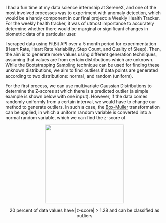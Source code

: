 I had a fun time at my data science internship at SereneX, and one of the most involved processes was to experiment with anomaly detection, which would be a handy component in our final project: a Weekly Health Tracker. For the weekly health tracker, it was of utmost importance to accurately determine whether there would be marginal or significant changes in biometric data of a particular user.

I scraped data using FitBit API over a 5 month period for experimentation (Heart Rate, Heart Rate Variability, Step Count, and Quality of Sleep). Then, the aim is to generate more values using different generation techniques, assuming that values are from certain distributions which are unknown. While the Bootstrapping Sampling technique can be used for finding these unknown distributions, we aim to find outliers if data points are generated according to two distributions: normal, and random (uniform).

For the first process, we can use multivariate Gaussian Distributions to determine the Z-scores at which there is a predicted outlier (a simple example is shown below with one input). However, if the data comes randomly uniformly from a certain interval, we would have to change our method to generate outliers. In such a case, the [Box-Muller](https://en.wikipedia.org/wiki/Box%E2%80%93Muller_transform) transformation can be applied, in which a uniform random variable is converted into a normal random variable, which we can find the z-score of.

<p align = "center"><img src = "https://github.com/yashjain12/SereneX-OutlierDetection/assets/20261791/acad545a-39d8-4397-9914-7dada2de1e6a" width = "250"/></p>
<p align = "center">20 percent of data values have |z-score| > 1.28 and can be classified as outliers</p>
